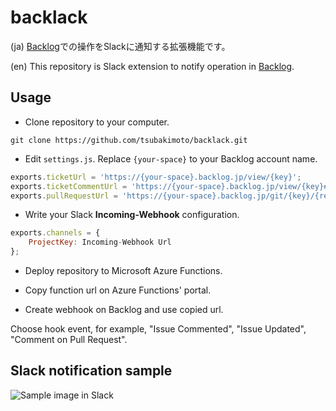 backlack
===

(ja) [Backlog](http://www.backlog.jp/)での操作をSlackに通知する拡張機能です。

(en) This repository is Slack extension to notify operation in [Backlog](http://www.backlog.jp/).

## Usage
* Clone repository to your computer.

```
git clone https://github.com/tsubakimoto/backlack.git
```

* Edit `settings.js`. Replace `{your-space}` to your Backlog account name.

```js
exports.ticketUrl = 'https://{your-space}.backlog.jp/view/{key}';
exports.ticketCommentUrl = 'https://{your-space}.backlog.jp/view/{key}#comment-{id}';
exports.pullRequestUrl = 'https://{your-space}.backlog.jp/git/{key}/{repo}/pullRequests/{number}#comment-{id}';
```

* Write your Slack **Incoming-Webhook** configuration.

```js
exports.channels = {
    ProjectKey: Incoming-Webhook Url
};
```

* Deploy repository to Microsoft Azure Functions.

* Copy function url on Azure Functions' portal.

* Create webhook on Backlog and use copied url.

Choose hook event, for example, "Issue Commented", "Issue Updated", "Comment on Pull Request".

## Slack notification sample
![Sample image in Slack](https://raw.githubusercontent.com/wiki/tsubakimoto/backlack/images/slack-notification-sample.png)
